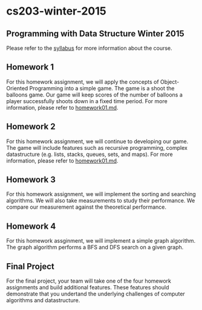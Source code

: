 # cs203-winter-2015

## Programming with Data Structure Winter 2015

Please refer to the [syllabus](https://github.com/csula/cs203-winter-2015/blob/master/Syllabus.md) for more information about the course.  

## Homework 1

For this homework assignment, we will apply the concepts of Object-Oriented Programming into a simple game.  The game is a shoot the balloons game.  Our game will keep scores of the number of balloons a player successfully shoots down in a fixed time period.  For more information, please refer to [homework01.md](https://github.com/csula/cs203-winter-2015/blob/master/homework01.md).

## Homework 2

For this homework assignment, we will continue to developing our game.  The game will include features such as recursive programming, complex datastructure (e.g. lists, stacks, queues, sets, and maps).  For more information, please refer to [homework01.md](https://github.com/csula/cs203-winter-2015/blob/master/homework02.md).

## Homework 3

For this homework assignment, we will implement the sorting and searching algorithms.  We will also take measurements to study their performance.  We compare our measurement against the theoretical performance.

## Homework 4

For this homework assginment, we will implement a simple graph algorithm.  The graph algorithm performs a BFS and DFS search on a given graph.

## Final Project

For the final project, your team will take one of the four homework assignments and build additional features.  These features should demonstrate that you undertand the underlying challenges of computer algorithms and datastructure.

